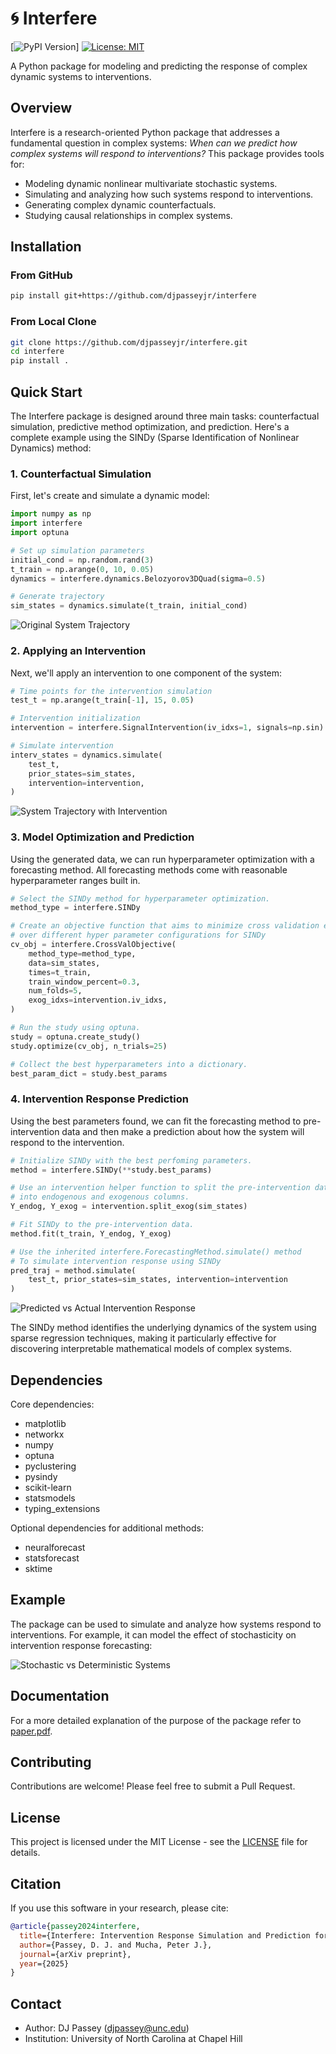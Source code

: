 # 🌀 Interfere

[![PyPI Version](https://img.shields.io/pypi/v/interfere)] [![License: MIT](https://img.shields.io/badge/License-MIT-yellow.svg)](https://opensource.org/licenses/MIT)

A Python package for modeling and predicting the response of complex dynamic systems to interventions.

## Overview

Interfere is a research-oriented Python package that addresses a fundamental question in complex systems: *When can we predict how complex systems will respond to interventions?* This package provides tools for:

- Modeling dynamic nonlinear multivariate stochastic systems.
- Simulating and analyzing how such systems respond to interventions.
- Generating complex dynamic counterfactuals.
- Studying causal relationships in complex systems.

## Installation

### From GitHub

```bash
pip install git+https://github.com/djpasseyjr/interfere
```

### From Local Clone

```bash
git clone https://github.com/djpasseyjr/interfere.git
cd interfere
pip install .
```

## Quick Start

The Interfere package is designed around three main tasks: counterfactual simulation, predictive method optimization, and prediction. Here's a complete example using the SINDy (Sparse Identification of Nonlinear Dynamics) method:

### 1. Counterfactual Simulation

First, let's create and simulate a dynamic model:

```python
import numpy as np
import interfere
import optuna

# Set up simulation parameters
initial_cond = np.random.rand(3)
t_train = np.arange(0, 10, 0.05)
dynamics = interfere.dynamics.Belozyorov3DQuad(sigma=0.5)

# Generate trajectory
sim_states = dynamics.simulate(t_train, initial_cond)
```

![Original System Trajectory](images/original_trajectory.png)

### 2. Applying an Intervention

Next, we'll apply an intervention to one component of the system:

```python
# Time points for the intervention simulation
test_t = np.arange(t_train[-1], 15, 0.05)

# Intervention initialization
intervention = interfere.SignalIntervention(iv_idxs=1, signals=np.sin)

# Simulate intervention
interv_states = dynamics.simulate(
    test_t,
    prior_states=sim_states,
    intervention=intervention,
)
```

![System Trajectory with Intervention](images/intervention_effect.png)

### 3. Model Optimization and Prediction

Using the generated data, we can run hyperparameter optimization with a
forecasting method. All forecasting methods come with reasonable hyperparameter
ranges built in.

```python
# Select the SINDy method for hyperparameter optimization.
method_type = interfere.SINDy

# Create an objective function that aims to minimize cross validation error
# over different hyper parameter configurations for SINDy
cv_obj = interfere.CrossValObjective(
    method_type=method_type,
    data=sim_states,
    times=t_train,
    train_window_percent=0.3,
    num_folds=5,
    exog_idxs=intervention.iv_idxs,
)

# Run the study using optuna.
study = optuna.create_study()
study.optimize(cv_obj, n_trials=25)

# Collect the best hyperparameters into a dictionary.
best_param_dict = study.best_params
```

### 4. Intervention Response Prediction

Using the best parameters found, we can fit the forecasting method to
pre-intervention data and then make a prediction about how the system will
respond to the intervention.

```python
# Initialize SINDy with the best perfoming parameters.
method = interfere.SINDy(**study.best_params)

# Use an intervention helper function to split the pre-intervention data
# into endogenous and exogenous columns.
Y_endog, Y_exog = intervention.split_exog(sim_states)

# Fit SINDy to the pre-intervention data.
method.fit(t_train, Y_endog, Y_exog)

# Use the inherited interfere.ForecastingMethod.simulate() method
# To simulate intervention response using SINDy
pred_traj = method.simulate(
    test_t, prior_states=sim_states, intervention=intervention
)
```

![Predicted vs Actual Intervention Response](images/prediction_comparison.png)

The SINDy method identifies the underlying dynamics of the system using sparse regression techniques, making it particularly effective for discovering interpretable mathematical models of complex systems.

## Dependencies

Core dependencies:

- matplotlib
- networkx
- numpy
- optuna
- pyclustering
- pysindy
- scikit-learn
- statsmodels
- typing_extensions

Optional dependencies for additional methods:

- neuralforecast
- statsforecast
- sktime

## Example

The package can be used to simulate and analyze how systems respond to interventions. For example, it can model the effect of stochasticity on intervention response forecasting:

![Stochastic vs Deterministic Systems](https://github.com/djpasseyjr/interfere/blob/c7090043aec4a984a45517794d266df4eb105f79/images/det_v_stoch.png?raw=true)

## Documentation

For a more detailed explanation of the purpose of the package refer to [paper.pdf](paper.pdf).

## Contributing

Contributions are welcome! Please feel free to submit a Pull Request.

## License

This project is licensed under the MIT License - see the [LICENSE](LICENSE) file for details.

## Citation

If you use this software in your research, please cite:

```bibtex
@article{passey2024interfere,
  title={Interfere: Intervention Response Simulation and Prediction for Stochastic Nonlinear Dynamics},
  author={Passey, D. J. and Mucha, Peter J.},
  journal={arXiv preprint},
  year={2025}
}
```

## Contact

- Author: DJ Passey (djpassey@unc.edu)
- Institution: University of North Carolina at Chapel Hill
